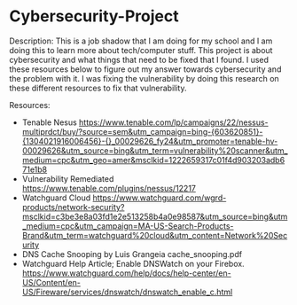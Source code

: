 # Cybersecurity-Project

Description: This is a job shadow that I am doing for my school and I am doing this to learn more about tech/computer stuff. This project is about cybersecurity and what things that need to be fixed that I found. I used these resources below to figure out my answer towards cybersecurity and the problem with it. I was fixing the vulnerability by doing this research on these different resources to fix that vulnerability. 

Resources: 
- Tenable Nesus
https://www.tenable.com/lp/campaigns/22/nessus-multiprdct/buy/?source=sem&utm_campaign=bing-{603620851}-{1304021916006456}-{}_00029626_fy24&utm_promoter=tenable-hv-00029626&utm_source=bing&utm_term=vulnerability%20scanner&utm_medium=cpc&utm_geo=amer&msclkid=1222659317c01f4d903203adb671e1b8
- Vulnerability Remediated
https://www.tenable.com/plugins/nessus/12217
- Watchguard Cloud
https://www.watchguard.com/wgrd-products/network-security?msclkid=c3be3e8a03fd1e2e513258b4a0e98587&utm_source=bing&utm_medium=cpc&utm_campaign=MA-US-Search-Products-Brand&utm_term=watchguard%20cloud&utm_content=Network%20Security
- DNS Cache Snooping by Luis Grangeia
cache_snooping.pdf
- Watchguard Help Article; Enable DNSWatch on your Firebox.
https://www.watchguard.com/help/docs/help-center/en-US/Content/en-US/Fireware/services/dnswatch/dnswatch_enable_c.html
